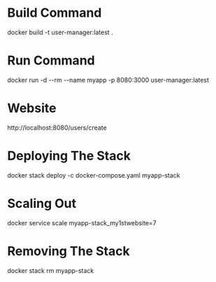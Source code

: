 # Build Command

docker build -t user-manager:latest .

# Run Command

docker run -d --rm --name myapp -p 8080:3000 user-manager:latest

# Website

http://localhost:8080/users/create

# Deploying The Stack

docker stack deploy -c docker-compose.yaml myapp-stack

# Scaling Out

docker service scale myapp-stack_my1stwebsite=7

# Removing The Stack

docker stack rm myapp-stack
